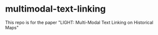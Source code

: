 # multimodal-text-linking
This repo is for the paper "LIGHT: Multi-Modal Text Linking on Historical Maps"
